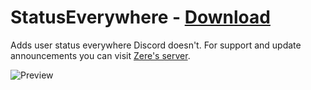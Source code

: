 # StatusEverywhere - [Download](https://betterdiscord.net/ghdl?url=https://raw.githubusercontent.com/rauenzi/BetterDiscordAddons/master/Plugins/StatusEverywhere/StatusEverywhere.plugin.js)

Adds user status everywhere Discord doesn't. For support and update announcements you can visit [Zere's server](https://bit.ly/ZeresServer).

![Preview](https://i.imgur.com/qqHheT5.png)


